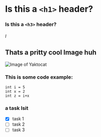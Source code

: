 # Is this a `<h1>` header?
### Is this a `<h3>` header?
###### I
## Thats a pritty cool Image huh
![Image of Yaktocat](https://octodex.github.com/images/yaktocat.png)
### This is some code example: 
```
int i = 5
int x = 2
int z = i+x
```
### a task lsit
- [x] task 1
- [ ] task 2
- [ ] task 3
